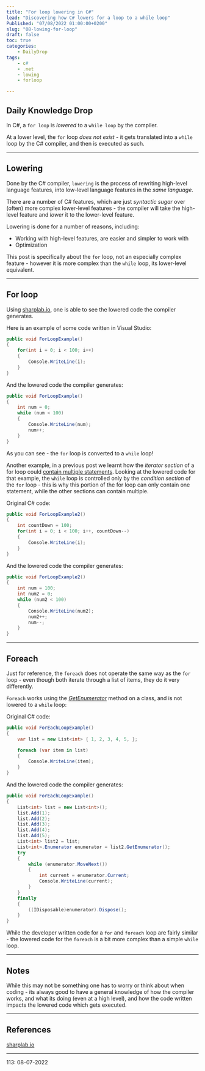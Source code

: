 ```yaml
---
title: "For loop lowering in C#"
lead: "Discovering how C# lowers for a loop to a while loop"
Published: "07/08/2022 01:00:00+0200"
slug: "08-lowing-for-loop"
draft: false
toc: true
categories:
    - DailyDrop
tags:
    - c#
    - .net
    - lowing
    - forloop

---
```


## Daily Knowledge Drop

In C#, a `for loop` is _lowered_ to a `while loop` by the compiler.  

At a lower level, the `for` loop _does not exist_ - it gets translated into a `while` loop by the C# compiler, and then is executed as such.

---

## Lowering

Done by the C# compiler, `lowering` is the process of rewriting high-level language features, into low-level language features in the _same language_.  

There are a number of C# features, which are just _syntactic sugar_ over (often) more complex lower-level features - the compiler will take the high-level feature and _lower_ it to the lower-level feature. 

Lowering is done for a number of reasons, including:
- Working with high-level features, are easier and simpler to work with 
- Optimization

This post is specifically about the `for` loop, not an especially complex feature - however it is more complex than the `while` loop, its lower-level equivalent.

---

## For loop

Using [sharplab.io](https://sharplab.io), one is able to see the lowered code the compiler generates.

Here is an example of some code written in Visual Studio:

``` csharp
public void ForLoopExample() 
{
    for(int i = 0; i < 100; i++)
    {
        Console.WriteLine(i);
    }
}
```

And the lowered code the compiler generates:

``` csharp
public void ForLoopExample()
{
    int num = 0;
    while (num < 100)
    {
        Console.WriteLine(num);
        num++;
    }
}
```

As you can see - the `for` loop is converted to a `while` loop!

Another example, in a previous post we learnt how the _iterator section_ of a for loop could [contain multiple statements](../../06/30-for-multi-operations/). Looking at the lowered code for that example, the `while` loop is controlled only by the _condition section_ of the `for` loop - this is why this portion of the for loop can only contain one statement, while the other sections can contain multiple.

Original C# code:

``` csharp
public void ForLoopExample2() 
{
    int countDown = 100;
    for(int i = 0; i < 100; i++, countDown--)
    {
        Console.WriteLine(i);
    }
}
```

And the lowered code the compiler generates:

``` csharp
public void ForLoopExample2()
{
    int num = 100;
    int num2 = 0;
    while (num2 < 100)
    {
        Console.WriteLine(num2);
        num2++;
        num--;
    }
}
```

---

## Foreach

Just for reference, the `foreach` does not operate the same way as the `for` loop - even though both iterate through a list of items, they do it very differently.

`Foreach` works using the _[GetEnumerator](../../03/03-getenumerator/)_ method on a class, and is not lowered to a `while` loop:

Original C# code:

``` csharp
public void ForEachLoopExample() 
{
    var list = new List<int> { 1, 2, 3, 4, 5, };

    foreach (var item in list)
    {
        Console.WriteLine(item);
    }
}
```

And the lowered code the compiler generates:

``` csharp
public void ForEachLoopExample()
{
    List<int> list = new List<int>();
    list.Add(1);
    list.Add(2);
    list.Add(3);
    list.Add(4);
    list.Add(5);
    List<int> list2 = list;
    List<int>.Enumerator enumerator = list2.GetEnumerator();
    try
    {
        while (enumerator.MoveNext())
        {
            int current = enumerator.Current;
            Console.WriteLine(current);
        }
    }
    finally
    {
        ((IDisposable)enumerator).Dispose();
    }
}
```

While the developer written code for a `for` and `foreach` loop are fairly similar - the lowered code for the `foreach` is a bit more complex than a simple `while` loop.

---

## Notes

While this may not be something one has to worry or think about when coding - its always good to have a general knowledge of how the compiler works, and what its doing (even at a high level), and how the code written impacts the lowered code which gets executed.

---

## References

[sharplab.io](https://sharplab.io/)   

---

<?# DailyDrop ?>113: 08-07-2022<?#/ DailyDrop ?>
